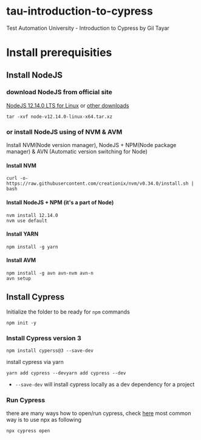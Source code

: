 # tau-introduction-to-cypress
Test Automation University - Introduction to Cypress by Gil Tayar
# Install prerequisities
## Install NodeJS
### download NodeJS from official site
[NodeJS 12.14.0 LTS for Linux](https://nodejs.org/dist/v12.14.0/node-v12.14.0-linux-x64.tar.xz) 
or [other downloads](https://nodejs.org/en/download/)
```
tar -xvf node-v12.14.0-linux-x64.tar.xz
```
###  or install NodeJS using of NVM & AVM
Install NVM(Node version manager), NodeJS + NPM(Node package manager) & AVN (Automatic version switching for Node)
#### Install NVM
```
curl -o- https://raw.githubusercontent.com/creationix/nvm/v0.34.0/install.sh | bash
```
#### Install NodeJS + NPM (it's a part of Node)
```
nvm install 12.14.0
nvm use default
```
#### Install YARN
```
npm install -g yarn
```
#### Install AVM
```
npm install -g avn avn-nvm avn-n
avn setup
```
## Install Cypress
Initialize the folder to be ready for `npm` commands
```
npm init -y
```
### Install Cypress version 3
```
npm install cyperss@3 --save-dev
```
install cypress via yarn
```
yarn add cypress --devyarn add cypress --dev
```
- `--save-dev` will install cypress locally as a dev dependency for a project
### Run Cypress
there are many ways how to open/run cypress, check [here](https://docs.cypress.io/guides/getting-started/installing-cypress.html#Opening-Cypress)
most common way is to use npx as following
```
npx cypress open
```
